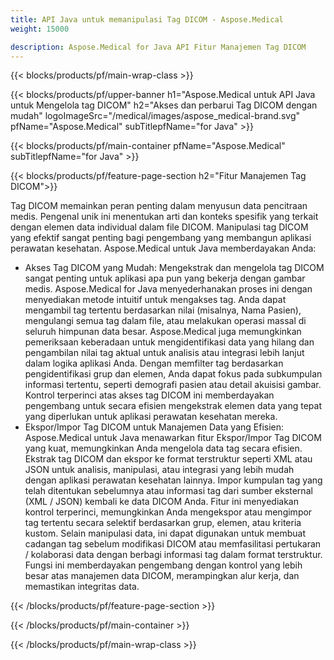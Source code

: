 ```yaml
---
title: API Java untuk memanipulasi Tag DICOM - Aspose.Medical
weight: 15000

description: Aspose.Medical for Java API Fitur Manajemen Tag DICOM
---
```


{{< blocks/products/pf/main-wrap-class >}}

{{< blocks/products/pf/upper-banner h1="Aspose.Medical untuk API Java untuk Mengelola tag DICOM" h2="Akses dan perbarui Tag DICOM dengan mudah" logoImageSrc="/medical/images/aspose_medical-brand.svg" pfName="Aspose.Medical" subTitlepfName="for Java" >}}

{{< blocks/products/pf/main-container pfName="Aspose.Medical" subTitlepfName="for Java" >}}

{{< blocks/products/pf/feature-page-section h2="Fitur Manajemen Tag DICOM">}}

<p>Tag DICOM memainkan peran penting dalam menyusun data pencitraan medis. Pengenal unik ini menentukan arti dan konteks spesifik yang terkait dengan elemen data individual dalam file DICOM. Manipulasi tag DICOM yang efektif sangat penting bagi pengembang yang membangun aplikasi perawatan kesehatan. Aspose.Medical untuk Java memberdayakan Anda:</p>

<ul>
<li>Akses Tag DICOM yang Mudah: Mengekstrak dan mengelola tag DICOM sangat penting untuk aplikasi apa pun yang bekerja dengan gambar medis. Aspose.Medical for Java menyederhanakan proses ini dengan menyediakan metode intuitif untuk mengakses tag. Anda dapat mengambil tag tertentu berdasarkan nilai (misalnya, Nama Pasien), mengulangi semua tag dalam file, atau melakukan operasi massal di seluruh himpunan data besar. Aspose.Medical juga memungkinkan pemeriksaan keberadaan untuk mengidentifikasi data yang hilang dan pengambilan nilai tag aktual untuk analisis atau integrasi lebih lanjut dalam logika aplikasi Anda. Dengan memfilter tag berdasarkan pengidentifikasi grup dan elemen, Anda dapat fokus pada subkumpulan informasi tertentu, seperti demografi pasien atau detail akuisisi gambar. Kontrol terperinci atas akses tag DICOM ini memberdayakan pengembang untuk secara efisien mengekstrak elemen data yang tepat yang diperlukan untuk aplikasi perawatan kesehatan mereka.</li>
<li>Ekspor/Impor Tag DICOM untuk Manajemen Data yang Efisien: Aspose.Medical untuk Java menawarkan fitur Ekspor/Impor Tag DICOM yang kuat, memungkinkan Anda mengelola data tag secara efisien. Ekstrak tag DICOM dan ekspor ke format terstruktur seperti XML atau JSON untuk analisis, manipulasi, atau integrasi yang lebih mudah dengan aplikasi perawatan kesehatan lainnya. Impor kumpulan tag yang telah ditentukan sebelumnya atau informasi tag dari sumber eksternal (XML / JSON) kembali ke data DICOM Anda. Fitur ini menyediakan kontrol terperinci, memungkinkan Anda mengekspor atau mengimpor tag tertentu secara selektif berdasarkan grup, elemen, atau kriteria kustom. Selain manipulasi data, ini dapat digunakan untuk membuat cadangan tag sebelum modifikasi DICOM atau memfasilitasi pertukaran / kolaborasi data dengan berbagi informasi tag dalam format terstruktur. Fungsi ini memberdayakan pengembang dengan kontrol yang lebih besar atas manajemen data DICOM, merampingkan alur kerja, dan memastikan integritas data.</li>
</ul>

{{< /blocks/products/pf/feature-page-section >}}

{{< /blocks/products/pf/main-container >}}

{{< /blocks/products/pf/main-wrap-class >}}